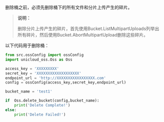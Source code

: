
删除桶之前，必须先删除桶下的所有文件和分片上传产生的碎片。

> **说明：** 
> 
> 删除分片上传产生的碎片，首先使用Bucket.ListMultipartUploads列举出所有碎片，然后使用Bucket.AbortMultipartUpload删除这些碎片。

以下代码用于删除桶：

```python
from src.ossConfig import ossConfig
import unicloud_oss.Oss as Oss

access_key = 'XXXXXXXXX'
secret_key = 'XXXXXXXXXXXXXXXXXXX'
endpoint_url = 'http://XXXXXXXXXXXXXXXXX.com'
config = ossConfig(access_key,secret_key,endpoint_url)

bucket_name = 'test1'

if  Oss.delete_bucket(config,bucket_name):
    print('Delete Complete!')
else:
    print('Delete Failed!')
```